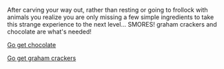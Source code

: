 After carving your way out, rather than resting or going to frollock with animals you
realize you are only missing a few simple ingredients to take this strange experience to the next level... 
SMORES! graham crackers and chocolate are what's needed!

[Go get chocolate](chocolate/chocolate.md)

[Go get graham crackers](graham-crackers/graham-crackers.md)